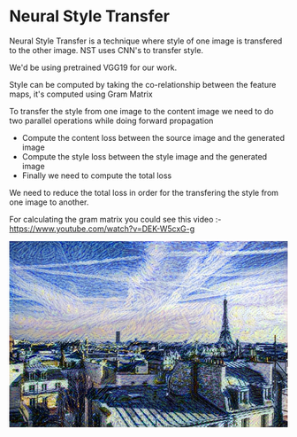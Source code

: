 # Neural Style Transfer


Neural Style Transfer is a technique where style of one image is transfered to the other image.
NST uses CNN's to transfer style.

We'd be using pretrained VGG19 for our work.

Style can be computed by taking the co-relationship between the feature maps, it's computed using Gram Matrix

To transfer the style from one image to the content image we need to do two parallel operations while doing forward propagation
- Compute the content loss between the source image and the generated image
- Compute the style loss between the style image and the generated image
- Finally we need to compute the total loss

We need to reduce the total loss in order for the transfering the style from one image to another.

For calculating the gram matrix you could see this video :- <https://www.youtube.com/watch?v=DEK-W5cxG-g>


![](generated.png)